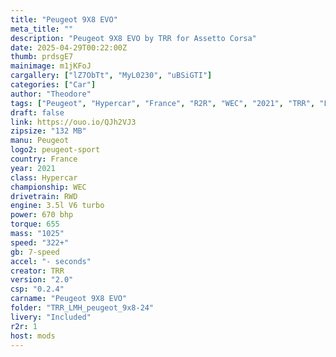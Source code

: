 ```yaml
--- 
title: "Peugeot 9X8 EVO"
meta_title: ""
description: "Peugeot 9X8 EVO by TRR for Assetto Corsa"
date: 2025-04-29T00:22:00Z
thumb: prdsgE7
mainimage: m1jKFoJ
cargallery: ["lZ7ObTt", "MyL0230", "uBSiGTI"]
categories: ["Car"]
author: "Theodore"
tags: ["Peugeot", "Hypercar", "France", "R2R", "WEC", "2021", "TRR", "Le Mans Prototype"]
draft: false
link: https://ouo.io/QJh2VJ3
zipsize: "132 MB"
manu: Peugeot
logo2: peugeot-sport
country: France
year: 2021
class: Hypercar
championship: WEC
drivetrain: RWD
engine: 3.5l V6 turbo
power: 670 bhp
torque: 655
mass: "1025"
speed: "322+"
gb: 7-speed
accel: "- seconds"
creator: TRR
version: "2.0"
csp: "0.2.4"
carname: "Peugeot 9X8 EVO"
folder: "TRR_LMH_peugeot_9x8-24"
livery: "Included"
r2r: 1
host: mods
---
```

